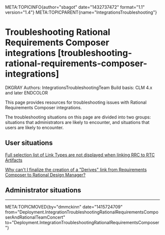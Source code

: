 META:TOPICINFO{author="sbagot" date="1432737472" format="1.1"
version="1.4"} META:TOPICPARENT{name="IntegrationsTroubleshooting"}

# Troubleshooting Rational Requirements Composer integrations [troubleshooting-rational-requirements-composer-integrations]

DKGRAY Authors: IntegrationsTroubleshootingTeam Build basis: CLM 4.x and
later ENDCOLOR

This page provides resources for troubleshooting issues with Rational
Requirements Composer integrations.

The troubleshooting situations on this page are divided into two groups:
situations that administrators are likely to encounter, and situations
that users are likely to encounter.

## User situations

[Full selection list of Link Types are not displayed when linking RRC to
RTC
Artifacts](FullSelectionListOfLinkTypesNotDisplayedWhenLinkingRRCToRTCArtifacts)

[Why can't I finalize the creation of a "Derives" link from Requirements
Composer to Rational Design
Manager?](WhyCanINotFinalizeTheCreationOfADerivesLinkFromRequirementManagentsComposerToRationalDesignManager)

## Administrator situations

--------------------

META:TOPICMOVED{by="dmmckinn" date="1415724709"
from="Deployment.IntegrationTroubleshootingRationalRequirementsComposerAndRationalTeamConcert"
to="Deployment.IntegrationTroubleshootingRationalRequirementsComposer"}
